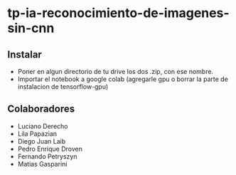 # tp-ia-reconocimiento-de-imagenes-sin-cnn

## Instalar

- Poner en algun directorio de tu drive los dos .zip, con ese nombre.
- Importar el notebook a google colab (agregarle gpu o borrar la parte de instalacion de tensorflow-gpu)

## Colaboradores

- Luciano Derecho
- Lila Papazian
- Diego Juan Laib
- Pedro Enrique Droven
- Fernando Petryszyn
- Matias Gasparini

